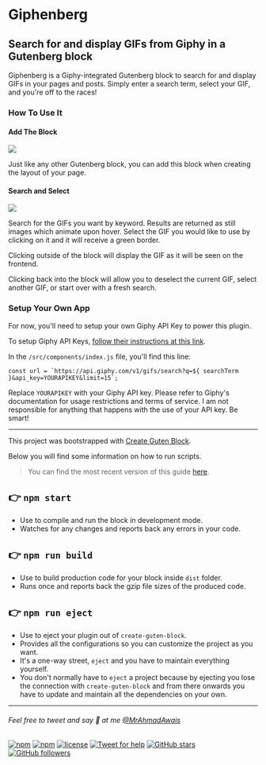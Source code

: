 # Giphenberg
## Search for and display GIFs from Giphy in a Gutenberg block

Giphenberg is a Giphy-integrated Gutenberg block to search for and display GIFs in your pages and posts. Simply enter a search term, select your GIF, and you're off to the races!

### How To Use It
#### Add The Block
![](https://dl.dropbox.com/s/rqpegragxuntrxg/giphenberg-how-to01.gif?dl=0)

Just like any other Gutenberg block, you can add this block when creating the layout of your page.

#### Search and Select
![](https://dl.dropbox.com/s/opij4wd5ly72xbx/giphenberg-how-to02.gif?dl=0)

Search for the GIFs you want by keyword. Results are returned as still images which animate upon hover. Select the GIF you would like to use by clicking on it and it will receive a green border.

Clicking outside of the block will display the GIF as it will be seen on the frontend.

Clicking back into the block will allow you to deselect the current GIF, select another GIF, or start over with a fresh search.

### Setup Your Own App
For now, you'll need to setup your own Giphy API Key to power this plugin.

To setup Giphy API Keys, [follow their instructions at this link](https://developers.giphy.com/docs/#api-keys).

In the `/src/components/index.js` file, you'll find this line:
```
const url = `https://api.giphy.com/v1/gifs/search?q=${ searchTerm }&api_key=YOURAPIKEY&limit=15`;
```

Replace `YOURAPIKEY` with your Giphy API key. Please refer to Giphy's documentation for usage restrictions and terms of service. I am not responsible for anything that happens with the use of your API key. Be smart!

---

This project was bootstrapped with [Create Guten Block](https://github.com/ahmadawais/create-guten-block).

Below you will find some information on how to run scripts.

>You can find the most recent version of this guide [here](https://github.com/ahmadawais/create-guten-block).

## 👉  `npm start`
- Use to compile and run the block in development mode.
- Watches for any changes and reports back any errors in your code.

## 👉  `npm run build`
- Use to build production code for your block inside `dist` folder.
- Runs once and reports back the gzip file sizes of the produced code.

## 👉  `npm run eject`
- Use to eject your plugin out of `create-guten-block`.
- Provides all the configurations so you can customize the project as you want.
- It's a one-way street, `eject` and you have to maintain everything yourself.
- You don't normally have to `eject` a project because by ejecting you lose the connection with `create-guten-block` and from there onwards you have to update and maintain all the dependencies on your own.

---

###### Feel free to tweet and say 👋 at me [@MrAhmadAwais](https://twitter.com/mrahmadawais/)

[![npm](https://img.shields.io/npm/v/create-guten-block.svg?style=flat-square)](https://www.npmjs.com/package/create-guten-block) [![npm](https://img.shields.io/npm/dt/create-guten-block.svg?style=flat-square&label=downloads)](https://www.npmjs.com/package/create-guten-block)  [![license](https://img.shields.io/github/license/mashape/apistatus.svg?style=flat-square)](https://github.com/ahmadawais/create-guten-block) [![Tweet for help](https://img.shields.io/twitter/follow/mrahmadawais.svg?style=social&label=Tweet%20@MrAhmadAwais)](https://twitter.com/mrahmadawais/) [![GitHub stars](https://img.shields.io/github/stars/ahmadawais/create-guten-block.svg?style=social&label=Stars)](https://github.com/ahmadawais/create-guten-block/stargazers) [![GitHub followers](https://img.shields.io/github/followers/ahmadawais.svg?style=social&label=Follow)](https://github.com/ahmadawais?tab=followers)

